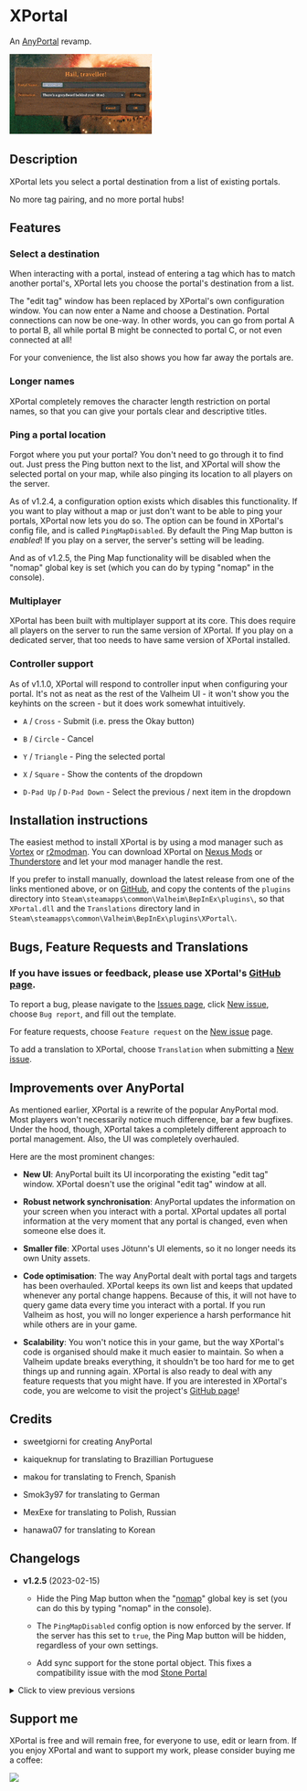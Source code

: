 # XPortal 

 An [AnyPortal](https://valheim.thunderstore.io/package/sweetgiorni/AnyPortal/) revamp.

 <img src="https://raw.githubusercontent.com/SpikeHimself/XPortal/main/images/controller.gif" height="140" />


## Description

XPortal lets you select a portal destination from a list of existing portals. 

No more tag pairing, and no more portal hubs!


## Features

### Select a destination

When interacting with a portal, instead of entering a tag which has to match another portal's, XPortal lets you choose the portal's destination from a list.

The "edit tag" window has been replaced by XPortal's own configuration window. You can now enter a Name and choose a Destination. Portal connections can now be one-way. In other words, you can go from portal A to portal B, all while portal B might be connected to portal C, or not even connected at all!

For your convenience, the list also shows you how far away the portals are.

### Longer names

XPortal completely removes the character length restriction on portal names, so that you can give your portals clear and descriptive titles.

### Ping a portal location

Forgot where you put your portal? You don't need to go through it to find out. Just press the Ping button next to the list, and XPortal will show the selected portal on your map, while also pinging its location to all players on the server.

As of v1.2.4, a configuration option exists which disables this functionality. If you want to play without a map or just don't want to be able to ping  your portals, XPortal now lets you do so. The option can be found in XPortal's config file, and is called `PingMapDisabled`. By default the Ping Map button is *enabled*!  If you play on a server, the server's setting will be leading.

And as of v1.2.5, the Ping Map functionality will be disabled when the "nomap" global key is set (which you can do by typing "nomap" in the console).

### Multiplayer

XPortal has been built with multiplayer support at its core. This does require all players on the server to run the same version of XPortal. If you play on a dedicated server, that too needs to have same version of XPortal installed.

### Controller support

As of v1.1.0, XPortal will respond to controller input when configuring your portal. It's not as neat as the rest of the Valheim UI - it won't show you the keyhints on the screen - but it does work somewhat intuitively.

* `A` / `Cross` - Submit (i.e. press the Okay button)

* `B` / `Circle` - Cancel

* `Y` / `Triangle` - Ping the selected portal

* `X` / `Square` - Show the contents of the dropdown

* `D-Pad Up` / `D-Pad Down` - Select the previous / next item in the dropdown


## Installation instructions

The easiest method to install XPortal is by using a mod manager such as [Vortex](https://www.nexusmods.com/site/mods/1) or [r2modman](https://valheim.thunderstore.io/package/ebkr/r2modman/). You can download XPortal on [Nexus Mods](https://www.nexusmods.com/valheim/mods/2239) or [Thunderstore](https://valheim.thunderstore.io/package/SpikeHimself/XPortal/) and let your mod manager handle the rest.

If you prefer to install manually, download the latest release from one of the links mentioned above, or on [GitHub](https://github.com/SpikeHimself/XPortal/releases), and copy the contents of the `plugins` directory into `Steam\steamapps\common\Valheim\BepInEx\plugins\`, so that `XPortal.dll` and the `Translations` directory land in `Steam\steamapps\common\Valheim\BepInEx\plugins\XPortal\`.


## Bugs, Feature Requests and Translations

### If you have issues or feedback, please use XPortal's [GitHub page](https://github.com/SpikeHimself/XPortal/).

To report a bug, please navigate to the [Issues page](https://github.com/SpikeHimself/XPortal/issues), click [New issue](https://github.com/SpikeHimself/XPortal/issues/new/choose), choose `Bug report`, and fill out the template.

For feature requests, choose `Feature request` on the [New issue](https://github.com/SpikeHimself/XPortal/issues/new/choose) page.

To add a translation to XPortal, choose `Translation` when submitting a [New issue](https://github.com/SpikeHimself/XPortal/issues/new/choose).


## Improvements over AnyPortal

As mentioned earlier, XPortal is a rewrite of the popular AnyPortal mod. Most players won't necessarily notice much difference, bar a few bugfixes. Under the hood, though, XPortal takes a completely different approach to portal management. Also, the UI was completely overhauled.

Here are the most prominent changes:

* **New UI**:
AnyPortal built its UI incorporating the existing "edit tag" window. XPortal doesn't use the original "edit tag" window at all.

* **Robust network synchronisation**:
AnyPortal updates the information on your screen when you interact with a portal. XPortal updates all portal information at the very moment that any portal is changed, even when someone else does it.

* **Smaller file**:
XPortal uses Jötunn's UI elements, so it no longer needs its own Unity assets.

* **Code optimisation**:
The way AnyPortal dealt with portal tags and targets has been overhauled. XPortal keeps its own list and keeps that updated whenever any portal change happens. Because of this, it will not have to query game data every time you interact with a portal. If you run Valheim as host, you will no longer experience a harsh performance hit while others are in your game.

* **Scalability**:
You won't notice this in your game, but the way XPortal's code is organised should make it much easier to maintain. So when a Valheim update breaks everything, it shouldn't be too hard for me to get things up and running again. XPortal is also ready to deal with any feature requests that you might have. If you are interested in XPortal's code, you are welcome to visit the project's [GitHub page](https://github.com/SpikeHimself/XPortal)!


## Credits

* sweetgiorni for creating AnyPortal

* kaiqueknup for translating to Brazillian Portuguese 

* makou for translating to French, Spanish

* Smok3y97 for translating to German

* MexExe for translating to Polish, Russian

* hanawa07 for translating to Korean


## Changelogs

* **v1.2.5** (2023-02-15)

	* Hide the Ping Map button when the "[nomap](https://valheim.fandom.com/wiki/Global_Keys)" global key is set (you can do this by typing "nomap" in the console).

	* The `PingMapDisabled` config option is now enforced by the server. If the server has this set to `true`, the Ping Map button will be hidden, regardless of your own settings.

	* Add sync support for the stone portal object. This fixes a compatibility issue with the mod [Stone Portal](https://valheim.thunderstore.io/package/JereKuusela/Stone_Portal/)

<details>
<summary>Click to view previous versions</summary>

* **v1.2.4** (2023-02-13)

	* Add translation to Korean

	* Items in the dropdown no longer overlap each other

	* Items in the dropdown are now highlighted when you hover over them

	* Added configuration option `PingMapDisabled` which disables the ability to ping portals in the list. By default the Ping Map button remains *enabled*.

	* Various code optimisations

* **v1.2.3** (2023-02-09)

	* Add support for [Nexus Update Check](https://www.nexusmods.com/valheim/mods/102)

	* Minor UI modifications to accomodate longer translations

	* Added translations for Polish and Russian

	* Updated description/readme

	* Code cleanup and minor bugfixes

* **v1.2.2** (2023-02-06)

	* Fixed "Fetching portal info.." bug

	* Non-placeable world items (such as wild beehives) can now be destroyed again

	* It is no longer possible to configure a portal that is being protected by someone else's ward

* **v1.2.1** (2023-02-05)

	* Translation added for Spanish

	* Added BepInEx dependency, updated Jotunn dependency to 2.10.4

	* Detect portal placement and destruction
	
	* Optimise portal hovering event, UI interaction, and resyncs

	* Update console log messages

	* Some bugfixes

* **v1.2.0** (2023-02-03)

	* Fix portals disappearing from the dropdown

	* Fix portals sometimes duplicating

* **v1.1.0** (2023-02-03)

	* Controller support!

	* Translations added for French, Portuguese (BR), German

* **v1.0.1** (2023-02-01)

	* Improvements for dedicated servers

	* Fix a bug that stopped XPortal showing the UI after destroying a portal

* **v1.0.0** (2023-02-01)
	
	* Initial release
</details>


## Support me

XPortal is free and will remain free, for everyone to use, edit or learn from. If you enjoy XPortal and want to support my work, please consider buying me a coffee:

[<img src="https://cdn.buymeacoffee.com/buttons/v2/default-yellow.png" height="40">](https://www.buymeacoffee.com/SpikeHimself)

